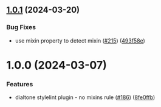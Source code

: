 ## [1.0.1](https://github.com/dialpad/dialtone/compare/stylelint-plugin-dialtone/v1.0.0...stylelint-plugin-dialtone/v1.0.1) (2024-03-20)


### Bug Fixes

* use mixin property to detect mixin ([#215](https://github.com/dialpad/dialtone/issues/215)) ([493f58e](https://github.com/dialpad/dialtone/commit/493f58ef37ea14392bfee0fabc7c0cf8fa524d2a))

# 1.0.0 (2024-03-07)


### Features

* dialtone stylelint plugin - no mixins rule ([#186](https://github.com/dialpad/dialtone/issues/186)) ([8fe0ffb](https://github.com/dialpad/dialtone/commit/8fe0ffb7f4dd81cbf19e6cbbe37b16ca609973cd))
